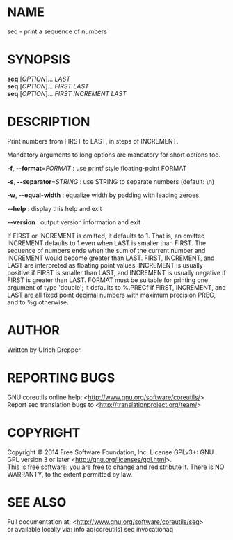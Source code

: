 NAME
====

seq - print a sequence of numbers

SYNOPSIS
========

**seq** [*OPTION*]... *LAST*\
 **seq** [*OPTION*]... *FIRST LAST*\
 **seq** [*OPTION*]... *FIRST INCREMENT LAST*

DESCRIPTION
===========

Print numbers from FIRST to LAST, in steps of INCREMENT.

Mandatory arguments to long options are mandatory for short options too.

**-f**, **--format**=*FORMAT*
:   use printf style floating-point FORMAT

**-s**, **--separator**=*STRING*
:   use STRING to separate numbers (default: \\n)

**-w**, **--equal-width**
:   equalize width by padding with leading zeroes

**--help**
:   display this help and exit

**--version**
:   output version information and exit

If FIRST or INCREMENT is omitted, it defaults to 1. That is, an omitted INCREMENT defaults to 1 even when LAST is smaller than FIRST. The sequence of numbers ends when the sum of the current number and INCREMENT would become greater than LAST. FIRST, INCREMENT, and LAST are interpreted as floating point values. INCREMENT is usually positive if FIRST is smaller than LAST, and INCREMENT is usually negative if FIRST is greater than LAST. FORMAT must be suitable for printing one argument of type 'double'; it defaults to %.PRECf if FIRST, INCREMENT, and LAST are all fixed point decimal numbers with maximum precision PREC, and to %g otherwise.

AUTHOR
======

Written by Ulrich Drepper.

REPORTING BUGS
==============

GNU coreutils online help: \<<http://www.gnu.org/software/coreutils/>\>\
 Report seq translation bugs to \<<http://translationproject.org/team/>\>

COPYRIGHT
=========

Copyright © 2014 Free Software Foundation, Inc. License GPLv3+: GNU GPL version 3 or later \<<http://gnu.org/licenses/gpl.html>\>.\
 This is free software: you are free to change and redistribute it. There is NO WARRANTY, to the extent permitted by law.

SEE ALSO
========

Full documentation at: \<<http://www.gnu.org/software/coreutils/seq>\>\
 or available locally via: info aq(coreutils) seq invocationaq
